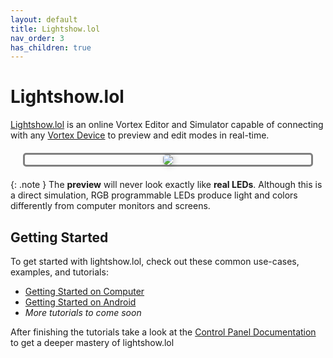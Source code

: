 ```yaml
---
layout: default
title: Lightshow.lol
nav_order: 3
has_children: true
---
```


<style>
  .panel-grid {
    display: grid;
    grid-template-columns: repeat(auto-fit, minmax(180px, 1fr));
    gap: 16px;
    margin: 16px 0;
  }

  .panel-link {
    background-color: #2e2e2e;
    border-radius: 8px;
    text-decoration: none;
    color: #ffffff;
    padding: 16px;
    display: flex;
    flex-direction: column;
    align-items: center;
    transition: transform 0.2s;
    border: 1px solid #080808;
  }

  .panel-link:hover {
    transform: scale(1.02);
  }

  .panel-title {
    margin-bottom: 8px;
    font-weight: bold;
    color: #ffcc00;
  }

  .panel-img {
    max-width: 100%;
  }

  .important-inline {
    display: inline-block;
    background-color: #fe00001f;
    color: #ffffff;
    border: 1px solid #ff5050;
    border-radius: 8px;
    box-shadow: 0 2px 4px rgba(0,0,0,0.6);
    padding: 12px;
    margin: 5px;
  }
  .important-inline-header {
    display: block;
    font-size: 1em;
  }
</style>

# Lightshow.lol

[Lightshow.lol](https://lightshow.lol) is an online Vortex Editor and Simulator capable of connecting with any [Vortex Device](vortex_devices.html) to preview and edit modes in real-time.

<div style="border-radius: 5px; border: 3px solid gray; text-align: center; margin: 20px">
  <img src="assets/images/lightshow-lol-preview.gif" style="box-shadow: 2px 2px 10px rgba(0, 0, 0, 0.2); border-radius: 5px;">
</div>

{: .note }
The **preview** will never look exactly like **real LEDs**.  Although this is a direct simulation, RGB programmable LEDs produce light and colors differently from computer monitors and screens.

## Getting Started

To get started with lightshow.lol, check out these common use-cases, examples, and tutorials:

 - [Getting Started on Computer](lightshow_lol_getting_started.html)
 - [Getting Started on Android](lightshow_lol_getting_started_mobile.html)
 - *More tutorials to come soon*

After finishing the tutorials take a look at the [Control Panel Documentation](lightshow_lol_control_panels.html) to get a deeper mastery of lightshow.lol

